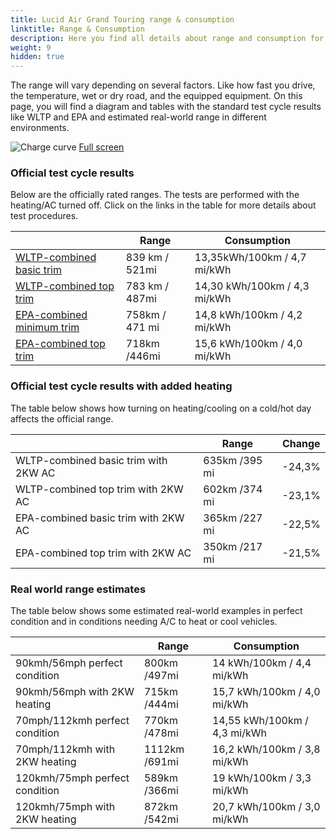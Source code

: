 ```yaml
---
title: Lucid Air Grand Touring range & consumption
linktitle: Range & Consumption
description: Here you find all details about range and consumption for Lucid Air Grand Touring.
weight: 9
hidden: true
---
```

<!-- markdownlint-disable MD033 -->
<object type="image/svg+xml" data="../modelnavigation.svg"></object>

The range will vary depending on several factors. Like how fast you drive, the temperature, wet or dry road, and the equipped equipment. On this page, you will find a diagram and tables with the standard test cycle results like WLTP and EPA and estimated real-world range in different environments. 

![Charge curve](../range.svg  "Range information")
[Full screen](../range.svg)

### Official test cycle results

Below are the officially rated ranges. The tests are performed with the heating/AC turned off. Click on the links in the table for more details about test procedures. 

| | Range  | Consumption  |
|----|-----|------|
| [WLTP-combined basic trim](../../../../../guides/understandingrange/wltp/) | 839 km / 521mi |13,35kWh/100km / 4,7 mi/kWh | 
| [WLTP-combined top trim](../../../../../guides/understandingrange/wltp/) | 783 km / 487mi | 14,30 kWh/100km / 4,3 mi/kWh | 
| [EPA-combined minimum trim](../../../../../guides/understandingrange/epa/) | 758km / 471 mi| 14,8 kWh/100km / 4,2 mi/kWh |
| [EPA-combined top trim](../../../../../guides/understandingrange/epa/) | 718km /446mi| 15,6 kWh/100km / 4,0 mi/kWh  |

### Official test cycle results with added heating

The table below shows how turning on heating/cooling on a cold/hot day affects the official range. 

| | Range  | Change  |
|----|-----|------|
| WLTP-combined basic trim with 2KW AC | 635km /395 mi | -24,3%|
| WLTP-combined top trim with 2KW AC | 602km /374 mi | -23,1%|
| EPA-combined basic trim with 2KW AC | 365km /227 mi | -22,5%|
| EPA-combined top trim with 2KW AC | 350km /217 mi | -21,5%|

### Real world range estimates

The table below shows some estimated real-world examples in perfect condition and in conditions needing A/C to heat or cool vehicles. 

| | Range  | Consumption  |
|----|-----|------|
| 90kmh/56mph perfect condition | 800km /497mi| 14 kWh/100km / 4,4 mi/kWh |
| 90kmh/56mph with 2KW heating | 715km /444mi| 15,7 kWh/100km / 4,0 mi/kWh |
| 70mph/112kmh perfect condition | 770km /478mi| 14,55 kWh/100km / 4,3 mi/kWh|
| 70mph/112kmh with 2KW heating | 1112km /691mi| 16,2 kWh/100km / 3,8 mi/kWh  |
| 120kmh/75mph perfect condition | 589km /366mi| 19 kWh/100km / 3,3 mi/kWh |
| 120kmh/75mph with 2KW heating | 872km /542mi| 20,7 kWh/100km / 3,0 mi/kWh |
